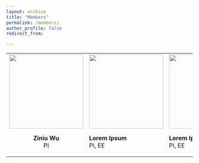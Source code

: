 ```yaml
---
layout: archive
title: "Members"
permalink: /members/
author_profile: false
redirect_from:

---
```


<html>
    <table style="margin-left: auto; margin-right: auto">
        <tr>
            <td>
                <div id="member">
                <img src="/site/images/p7.png" width="200px">
                <p>
                <div align="center"><b>Ziniu Wu</b></div>
                <div align="center">PI</div> 
                </p>
                </div>
            </td>
            <td>
                <div id="member">
                <img src="/site/images/p7.png" width="200px">
                <p>
                <b align="center">Lorem Ipsum</b><br>
                PI, EE
                </p>
                </div>
            </td>
            <td>
                <div id="member">
                <img src="/site/images/p7.png" width="200px">
                <p>
                <b align="center">Lorem Ipsum</b><br>
                PI, EE
                </p>
                </div>
            </td>
            <td>
                <div id="member">
                <img src="/site/images/p7.png" width="200px">
                <p>
                <b align="center">Lorem Ipsum</b><br>
                PI, EE
                </p>
                </div>
            </td>
        </tr>
    </table>
</html>
